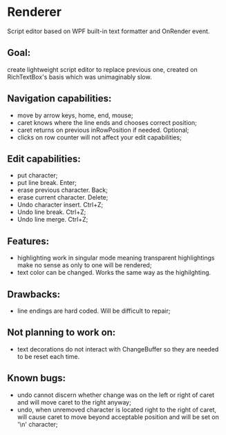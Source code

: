 # Renderer
Script editor based on WPF built-in text formatter and OnRender event.

## Goal:
create lightweight script editor to replace previous one, created on RichTextBox's basis which was unimaginably slow.

## Navigation capabilities:
- move by arrow keys, home, end, mouse; 
- caret knows where the line ends and chooses correct position;
- caret returns on previous inRowPosition if needed. Optional;
- clicks on row counter will not affect your edit capabilities;

## Edit capabilities:
- put character;
- put line break. Enter;
- erase previous character. Back;
- erase current character. Delete;
- Undo character insert. Ctrl+Z;
- Undo line break. Ctrl+Z;
- Undo line merge. Ctrl+Z;

## Features:
- highlighting work in singular mode meaning transparent highlightings make no sense as only to one will be rendered;
- text color can be changed. Works the same way as the highilghting.

## Drawbacks:
- line endings are hard coded. Will be difficult to repair;

## Not planning to work on:
- text decorations do not interact with ChangeBuffer so they are needed to be reset each time.

## Known bugs:
- undo cannot discern whether change was on the left or right of caret and will move caret to the right anyway;
- undo, when unremoved character is located right to the right of caret, will cause caret to move beyond acceptable position and will be set on '\n' character;
